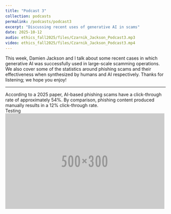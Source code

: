 ```yaml
---
title: "Podcast 3"
collection: podcasts
permalink: /podcasts/podcast3
excerpt: "Discussing recent uses of generative AI in scams"
date: 2025-10-12
audio: ethics_fall2025/files/Czarnik_Jackson_Podcast3.mp3
video: ethics_fall2025/files/Czarnik_Jackson_Podcast3.mp4
---
```


This week, Damien Jackson and I talk about some recent cases in which generative AI was successfully used in large-scale scamming operations. We also cover some of the statistics around phishing scams and their effectiveness when synthesized by humans and AI respectively. Thanks for listening; we hope you enjoy!

---
According to a 2025 paper, AI-based phishing scams have a click-through rate of approximately 54%.
By comparison, phishing content produced manually results in a 12% click-through rate. <br>
Testing ![](images/500x300.png)